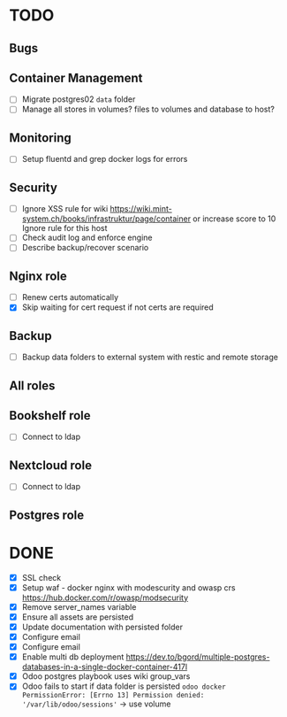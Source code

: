 # TODO

## Bugs

## Container Management

- [ ] Migrate postgres02 `data` folder
- [ ] Manage all stores in volumes? files to volumes and database to host?

## Monitoring

- [ ] Setup fluentd and grep docker logs for errors

## Security

- [ ] Ignore XSS rule for wiki
      https://wiki.mint-system.ch/books/infrastruktur/page/container
      or increase score to 10
      Ignore rule for this host
- [ ] Check audit log and enforce engine
- [ ] Describe backup/recover scenario

## Nginx role

- [ ] Renew certs automatically
- [x] Skip waiting for cert request if not certs are required

## Backup

- [ ] Backup data folders to external system with restic and remote storage

## All roles

## Bookshelf role

- [ ] Connect to ldap

## Nextcloud role

- [ ] Connect to ldap

## Postgres role

# DONE

- [x] SSL check
- [x] Setup waf - docker nginx with modescurity and owasp crs https://hub.docker.com/r/owasp/modsecurity
- [x] Remove server_names variable
- [x] Ensure all assets are persisted
- [x] Update documentation with persisted folder
- [x] Configure email
- [x] Configure email
- [x] Enable multi db deployment https://dev.to/bgord/multiple-postgres-databases-in-a-single-docker-container-417l
- [x] Odoo postgres playbook uses wiki group_vars
- [x] Odoo fails to start if data folder is persisted `odoo docker PermissionError: [Errno 13] Permission denied: '/var/lib/odoo/sessions'` -> use volume